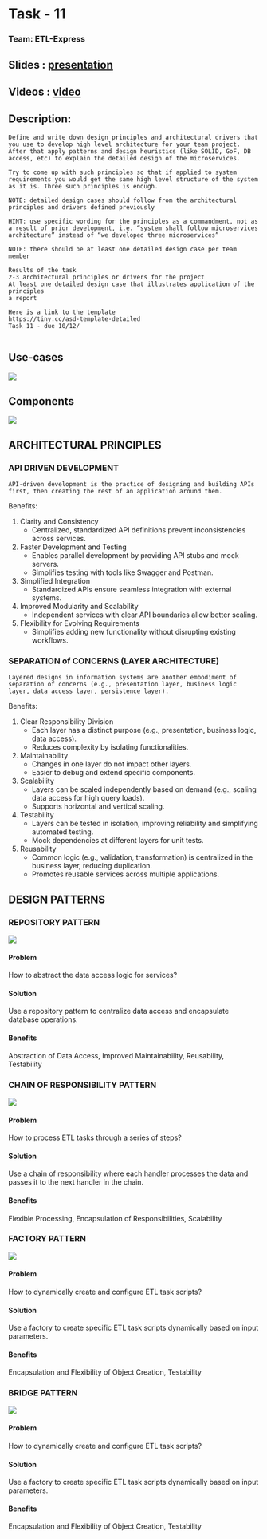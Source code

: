 # Task - 11
### Team: ETL-Express

## Slides : [presentation](https://docs.google.com/presentation/d/1vhCtnIIT0kSvNEaIVmzJJqK83QdTSXgVF6MRLDDw8G0/edit?usp=sharing)
## Videos : [video](https://drive.google.com/file/d/1yEgEvLpF5I9y9Py9MYifrQqDwegukT-L/view?usp=sharing)

## Description:

```
Define and write down design principles and architectural drivers that you use to develop high level architecture for your team project. After that apply patterns and design heuristics (like SOLID, GoF, DB access, etc) to explain the detailed design of the microservices.

Try to come up with such principles so that if applied to system requirements you would get the same high level structure of the system as it is. Three such principles is enough.

NOTE: detailed design cases should follow from the architectural principles and drivers defined previously

HINT: use specific wording for the principles as a commandment, not as a result of prior development, i.e. “system shall follow microservices architecture” instead of “we developed three microservices”

NOTE: there should be at least one detailed design case per team member

Results of the task 
2-3 architectural principles or drivers for the project
At least one detailed design case that illustrates application of the principles
a report 

Here is a link to the template
https://tiny.cc/asd-template-detailed 
Task 11 - due 10/12/


```

## Use-cases

![](diagrams/use-cases.png)


## Components

![](diagrams/components.png)


## ARCHITECTURAL PRINCIPLES

### API DRIVEN DEVELOPMENT

```
API-driven development is the practice of designing and building APIs first, then creating the rest of an application around them.
```

Benefits:

1. Clarity and Consistency
    - Centralized, standardized API definitions prevent inconsistencies across services.
2. Faster Development and Testing
    - Enables parallel development by providing API stubs and mock servers.
    - Simplifies testing with tools like Swagger and Postman.
3. Simplified Integration
    - Standardized APIs ensure seamless integration with external systems.
4. Improved Modularity and Scalability
    - Independent services with clear API boundaries allow better scaling.
5. Flexibility for Evolving Requirements
    - Simplifies adding new functionality without disrupting existing workflows.



### SEPARATION of CONCERNS (LAYER ARCHITECTURE)

```
Layered designs in information systems are another embodiment of separation of concerns (e.g., presentation layer, business logic layer, data access layer, persistence layer).
```

Benefits:

1. Clear Responsibility Division
    - Each layer has a distinct purpose (e.g., presentation, business logic, data access).
    - Reduces complexity by isolating functionalities.
2. Maintainability
    - Changes in one layer do not impact other layers.
    - Easier to debug and extend specific components.
3. Scalability
    - Layers can be scaled independently based on demand (e.g., scaling data access for high query loads).
    - Supports horizontal and vertical scaling.
4. Testability
    - Layers can be tested in isolation, improving reliability and simplifying automated testing.
    - Mock dependencies at different layers for unit tests.
5. Reusability
    - Common logic (e.g., validation, transformation) is centralized in the business layer, reducing duplication.
    - Promotes reusable services across multiple applications.

## DESIGN PATTERNS

### REPOSITORY PATTERN

![](diagrams/repository-pattern.png)

#### Problem

How to abstract the data access logic for services?

#### Solution

Use a repository pattern to centralize data access and encapsulate database operations.

#### Benefits

Abstraction of Data Access, Improved Maintainability, Reusability, Testability


### CHAIN OF RESPONSIBILITY PATTERN

![](diagrams/chains-pattern.png)

#### Problem

How to process ETL tasks through a series of steps?

#### Solution

Use a chain of responsibility where each handler processes the data and passes it to the next handler in the chain.

#### Benefits

Flexible Processing, Encapsulation of Responsibilities, Scalability

### FACTORY PATTERN

![](diagrams/factory-pattern.png)

#### Problem

How to dynamically create and configure ETL task scripts?

#### Solution

Use a factory to create specific ETL task scripts dynamically based on input parameters.

#### Benefits

Encapsulation and Flexibility of Object Creation, Testability

### BRIDGE PATTERN

![](diagrams/factory-pattern.png)

#### Problem

How to dynamically create and configure ETL task scripts?

#### Solution

Use a factory to create specific ETL task scripts dynamically based on input parameters.

#### Benefits

Encapsulation and Flexibility of Object Creation, Testability